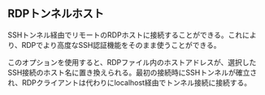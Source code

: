 ## RDPトンネルホスト

SSHトンネル経由でリモートのRDPホストに接続することができる。これにより、RDPでより高度なSSH認証機能をそのまま使うことができる。

このオプションを使用すると、RDPファイル内のホストアドレスが、選択したSSH接続のホスト名に置き換えられる。最初の接続時にSSHトンネルが確立され、RDPクライアントは代わりにlocalhost経由でトンネル接続に接続する。 